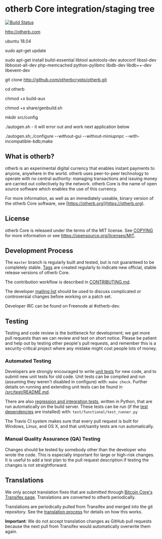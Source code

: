 otherb Core integration/staging tree
=====================================

[![Build Status](https://travis-ci.org/otherb-project/otherb.svg?branch=master)](https://travis-ci.org/otherb-project/otherb)

http://otherb.com

ubuntu 18.04

sudo apt-get update

sudo apt-get install build-essential libtool autotools-dev autoconf libssl-dev libboost-all-dev php-memcached python-pylibmc libdb-dev libdb++-dev libevent-dev

git clone http://github.com/otherbcrypto/otherb.git

cd otherb

chmod +x build-aux

chmod +x share/genbuild.sh

mkdir src/config

./autogen.sh - it will error out and work next application below

./autogen.sh;./configure --without-gui --without-miniupnpc --with-incompatible-bdb;make

What is otherb?
----------------

otherb is an experimental digital currency that enables instant payments to
anyone, anywhere in the world. otherb uses peer-to-peer technology to operate
with no central authority: managing transactions and issuing money are carried
out collectively by the network. otherb Core is the name of open source
software which enables the use of this currency.

For more information, as well as an immediately useable, binary version of
the otherb Core software, see [https://otherb.org](https://otherb.org).

License
-------

otherb Core is released under the terms of the MIT license. See [COPYING](COPYING) for more
information or see https://opensource.org/licenses/MIT.

Development Process
-------------------

The `master` branch is regularly built and tested, but is not guaranteed to be
completely stable. [Tags](https://github.com/otherb-project/otherb/tags) are created
regularly to indicate new official, stable release versions of otherb Core.

The contribution workflow is described in [CONTRIBUTING.md](CONTRIBUTING.md).

The developer [mailing list](https://groups.google.com/forum/#!forum/otherb-dev)
should be used to discuss complicated or controversial changes before working
on a patch set.

Developer IRC can be found on Freenode at #otherb-dev.

Testing
-------

Testing and code review is the bottleneck for development; we get more pull
requests than we can review and test on short notice. Please be patient and help out by testing
other people's pull requests, and remember this is a security-critical project where any mistake might cost people
lots of money.

### Automated Testing

Developers are strongly encouraged to write [unit tests](src/test/README.md) for new code, and to
submit new unit tests for old code. Unit tests can be compiled and run
(assuming they weren't disabled in configure) with: `make check`. Further details on running
and extending unit tests can be found in [/src/test/README.md](/src/test/README.md).

There are also [regression and integration tests](/test), written
in Python, that are run automatically on the build server.
These tests can be run (if the [test dependencies](/test) are installed) with: `test/functional/test_runner.py`

The Travis CI system makes sure that every pull request is built for Windows, Linux, and OS X, and that unit/sanity tests are run automatically.

### Manual Quality Assurance (QA) Testing

Changes should be tested by somebody other than the developer who wrote the
code. This is especially important for large or high-risk changes. It is useful
to add a test plan to the pull request description if testing the changes is
not straightforward.

Translations
------------

We only accept translation fixes that are submitted through [Bitcoin Core's Transifex page](https://www.transifex.com/projects/p/otherb/).
Translations are converted to otherb periodically.

Translations are periodically pulled from Transifex and merged into the git repository. See the
[translation process](doc/translation_process.md) for details on how this works.

**Important**: We do not accept translation changes as GitHub pull requests because the next
pull from Transifex would automatically overwrite them again.
